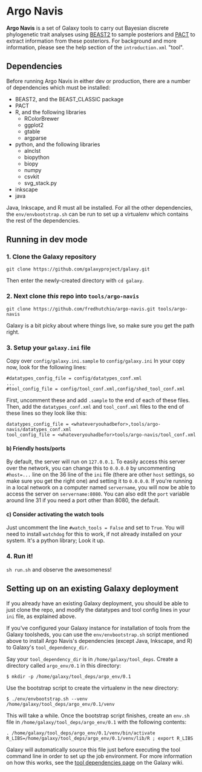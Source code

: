 
# Argo Navis

**Argo Navis** is a set of Galaxy tools to carry out Bayesian discrete phylogenetic trait analyses using [BEAST2](http://beast2.org) to sample posteriors and [PACT](http://bedford.io/projects/PACT/) to extract information from these posteriors.
For background and more information, please see the help section of the `introduction.xml` "tool".

## Dependencies

Before running Argo Navis in either dev or production, there are a number of dependencies which must be installed:

* BEAST2, and the BEAST_CLASSIC package
* PACT
* R, and the following libraries
    * RColorBrewer
    * ggplot2
    * gtable
    * argparse
* python, and the following libraries
    * alnclst
    * biopython
    * biopy
    * numpy
    * csvkit
    * svg_stack.py
* inkscape
* java

Java, Inkscape, and R must all be installed.
For all the other dependencies, the `env/envbootstrap.sh` can be run to set up a virtualenv which contains the rest of the dependencies.


## Running in dev mode

### 1. Clone the Galaxy repository

```git clone https://github.com/galaxyproject/galaxy.git```

Then enter the newly-created directory with `cd galaxy`.

### 2. Next clone _this_ repo into `tools/argo-navis`

```git clone https://github.com/fredhutchio/argo-navis.git tools/argo-navis```

Galaxy is a bit picky about where things live, so make sure you get the path right.

### 3. Setup your `galaxy.ini` file

Copy over `config/galaxy.ini.sample` to `config/galaxy.ini`
In your copy now, look for the following lines:

```
#datatypes_config_file = config/datatypes_conf.xml
...
#tool_config_file = config/tool_conf.xml,config/shed_tool_conf.xml
```

First, uncomment these and add `.sample` to the end of each of these files.
Then, add the `datatypes_conf.xml` and `tool_conf.xml` files to the end of these lines so they look like this:

```
datatypes_config_file = <whateveryouhadbefor>,tools/argo-navis/datatypes_conf.xml
tool_config_file = <whateveryouhadbefor>tools/argo-navis/tool_conf.xml
```

#### b) Friendly hosts/ports

By default, the server will run on `127.0.0.1`.
To easily access this server over the network, you can change this to `0.0.0.0` by uncommenting `#host=...` line on the 36 line of the `ini` file (there are other `host` settings, so make sure you get the right one) and setting it to `0.0.0.0`.
If you're running in a local network on a computer named `servername`, you will now be able to access the server on `servername:8080`.
You can also edit the `port` variable around line 31 if you need a port other than 8080, the default.

#### c) Consider activating the watch tools

Just uncomment the line `#watch_tools = False` and set to `True`.
You will need to install `watchdog` for this to work, if not already installed on your system.
It's a python library; Look it up.

### 4. Run it!

`sh run.sh` and observe the awesomeness!


## Setting up on an existing Galaxy deployment

If you already have an existing Galaxy deployment, you should be able to just clone the repo, and modify the datatypes and tool config lines in your `ini` file, as explained above.

If you've configured your Galaxy instance for installation of tools from the Galaxy toolsheds, you can use the `env/envbootstrap.sh` script mentioned above to install Argo Navis's dependencies (except Java, Inkscape, and R) to Galaxy's `tool_dependency_dir`.

Say your `tool_dependency_dir` is in `/home/galaxy/tool_deps`.
Create a directory called `argo_env/0.1` in this directory:

```
$ mkdir -p /home/galaxy/tool_deps/argo_env/0.1
```

Use the bootstrap script to create the virtualenv in the new directory:

```
$ ./env/envbootstrap.sh --venv /home/galaxy/tool_deps/argo_env/0.1/venv
```

This will take a while.
Once the bootstrap script finishes, create an `env.sh` file in `/home/galaxy/tool_deps/argo_env/0.1` with the following contents:

```
. /home/galaxy/tool_deps/argo_env/0.1/venv/bin/activate
R_LIBS=/home/galaxy/tool_deps/argo_env/0.1/venv/lib/R ; export R_LIBS
```

Galaxy will automatically source this file just before executing the tool command line in order to set up the job environment.
For more information on how this works, see the [tool dependencies page](https://wiki.galaxyproject.org/Admin/Config/ToolDependencies) on the Galaxy wiki.
